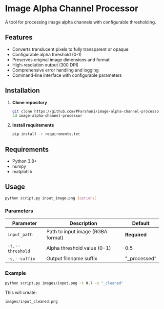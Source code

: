 # Image Alpha Channel Processor

A tool for processing image alpha channels with configurable thresholding.

## Features

- Converts translucent pixels to fully transparent or opaque
- Configurable alpha threshold (0-1)
- Preserves original image dimensions and format
- High-resolution output (300 DPI)
- Comprehensive error handling and logging
- Command-line interface with configurable parameters

## Installation

1. **Clone repository**
   ```bash
   git clone https://github.com/PFarahani/image-alpha-channel-processor.git
   cd image-alpha-channel-processor
   ```

2. **Install requirements**
   ```bash
   pip install -r requirements.txt
   ```

## Requirements

- Python 3.8+
- numpy
- matplotlib

## Usage

```bash
python script.py input_image.png [options]
```

### Parameters

| Parameter           | Description                                  | Default      |
|---------------------|----------------------------------------------|--------------|
| `input_path`        | Path to input image (RGBA format)            | **Required** |
| `-t`, `--threshold` | Alpha threshold value (0-1)                  | 0.5          |
| `-s`, `--suffix`    | Output filename suffix                       | "_processed" |

### Example

```bash
python script.py images/input.png -t 0.7 -s "_cleaned"
```

This will create:
```
images/input_cleaned.png
```